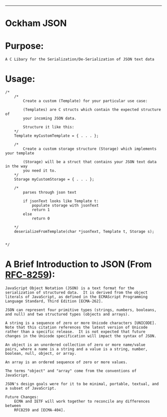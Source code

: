_________________________________________________________________________________________
# Ockham JSON

# Purpose: 
    A C Libary for the Serialization/De-Serialization of JSON text data

# Usage:
    /*
        /*
            Create a custom (Template) for your particular use case:

            (Templates) are C structs which contain the expected structure of 
            your incoming JSON data.

            Structure it like this:
        */
        Template myCustomTemplate = { . . . };

        /*
            Create a custom storage structure (Storage) which implements your template
            
            (Storage) will be a struct that contains your JSON text data in the way 
            you need it to. 
        */
        Storage myCustomStorage = { . . . };
        
        /*
            parses through json text

            if jsonText looks like Template t:
                populate storage with jsonText
                return 1
            else
                return 0

        */
        deserializeFromTemplate(char *jsonText, Template t, Storage s);
            
        
    */
    


# A Brief Introduction to JSON (From [RFC-8259](https://www.rfc-editor.org/rfc/rfc8259)):
    JavaScript Object Notation (JSON) is a text format for the
    serialization of structured data.  It is derived from the object
    literals of JavaScript, as defined in the ECMAScript Programming
    Language Standard, Third Edition [ECMA-262].

    JSON can represent four primitive types (strings, numbers, booleans,
    and null) and two structured types (objects and arrays).

    A string is a sequence of zero or more Unicode characters [UNICODE].
    Note that this citation references the latest version of Unicode
    rather than a specific release.  It is not expected that future
    changes in the Unicode specification will impact the syntax of JSON.

    An object is an unordered collection of zero or more name/value
    pairs, where a name is a string and a value is a string, number,
    boolean, null, object, or array.

    An array is an ordered sequence of zero or more values.

    The terms "object" and "array" come from the conventions of
    JavaScript.

    JSON's design goals were for it to be minimal, portable, textual, and
    a subset of JavaScript.

    Future Changes:
        ECMA and IETF will work together to reconcile any differences between
        RFC8259 and [ECMA-404]. 